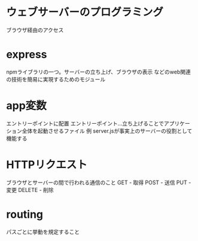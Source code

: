 # ウェブサーバーのプログラミング
ブラウザ経由のアクセス


# express
npmライブラリの一つ。サーバーの立ち上げ、ブラウザの表示
などのweb関連の技術を簡易に実現するためのモジュール

# app変数
エントリーポイントに配置
エントリーポイント...立ち上げることでアプリケーション全体を起動させるファイル
例
server.jsが事実上のサーバーの役割として機能する

# HTTPリクエスト
ブラウザとサーバーの間で行われる通信のこと
GET - 取得
POST - 送信
PUT - 変更
DELETE - 削除

# routing
パスごとに挙動を規定すること

